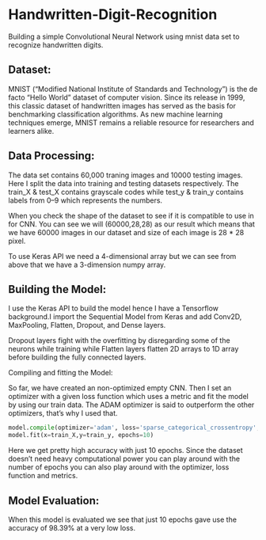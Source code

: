 # Handwritten-Digit-Recognition
Building a simple Convolutional Neural Network using mnist data set to recognize handwritten digits.

## Dataset:

MNIST (“Modified National Institute of Standards and Technology”) is the de facto “Hello World” dataset of computer vision. Since its release in 1999, this classic dataset of handwritten images has served as the basis for benchmarking classification algorithms. As new machine learning techniques emerge, MNIST remains a reliable resource for researchers and learners alike.

## Data Processing:

The data set contains 60,000 traning images and 10000 testing images. Here I split the data into training and testing datasets respectively. The train_X & test_X contains grayscale codes while test_y & train_y contains labels from 0–9 which represents the numbers.

When you check the shape of the dataset to see if it is compatible to use in for CNN. You can see we will (60000,28,28) as our result which means that we have 60000 images in our dataset and size of each image is 28 * 28 pixel.

To use Keras API we need a 4-dimensional array but we can see from above that we have a 3-dimension numpy array.

## Building the Model:

I use the Keras API to build the model hence I have a Tensorflow background.I import the Sequential Model from Keras and add Conv2D, MaxPooling, Flatten, Dropout, and Dense layers.

Dropout layers fight with the overfitting by disregarding some of the neurons while training while Flatten layers flatten 2D arrays to 1D array before building the fully connected layers.

Compiling and fitting the Model:

So far, we have created an non-optimized empty CNN. Then I set an optimizer with a given loss function which uses a metric and fit the model by using our train data. The ADAM optimizer is said to outperform the other optimizers, that’s why I used that.

```python
model.compile(optimizer='adam', loss='sparse_categorical_crossentropy', metrics=['accuracy'])
model.fit(x=train_X,y=train_y, epochs=10)
```

Here we get pretty high accuracy with just 10 epochs. Since the dataset doesn’t need heavy computational power you can play around with the number of epochs you can also play around with the optimizer, loss function and metrics.

## Model Evaluation:

When this model is evaluated we see that just 10 epochs gave use the accuracy of 98.39% at a very low loss.
